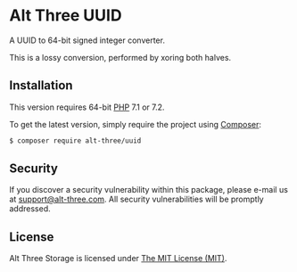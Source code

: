 # Alt Three UUID

A UUID to 64-bit signed integer converter.

This is a lossy conversion, performed by xoring both halves.

## Installation

This version requires 64-bit [PHP](https://php.net) 7.1 or 7.2.

To get the latest version, simply require the project using [Composer](https://getcomposer.org):

```bash
$ composer require alt-three/uuid
```

## Security

If you discover a security vulnerability within this package, please e-mail us at support@alt-three.com. All security vulnerabilities will be promptly addressed.

## License

Alt Three Storage is licensed under [The MIT License (MIT)](LICENSE).
